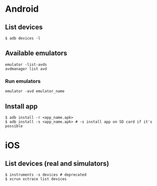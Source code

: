 # Android

## List devices
`$ adb devices -l`

## Available emulators
```
emulator -list-avds
avdmanager list avd
```

### Run emulators
`emulator -avd emulator_name`

## Install app
```
$ adb install -r <app_name.apk>
$ adb install -s <app_name.apk> # -s install app on SD card if it's possible
```


# iOS

## List devices (real and simulators)
```
$ instruments -s devices # deprecated
$ xcrun xctrace list devices
```

